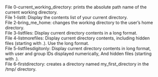 File 0-current_working_directory: prints the absolute path name of the current working directory.  
File 1-listit: Display the contents list of your current directory.  
File 2-bring_me_home: changes the working directory to the user’s home directory.  
File 3-listfiles: Display current directory contents in a long format.  
File 4-listmorefiles: Display current directory contents, including hidden files (starting with .). Use the long format.  
File 5-listfilesdigitonly: Display current directory contents in long format, with user and group IDs displayed numerically, And hidden files (starting with .).  
File 6-firstdirectory: creates a directory named my_first_directory in the /tmp/ directory.  


